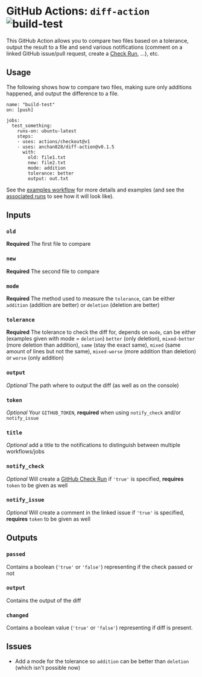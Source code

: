 # GitHub Actions: `diff-action` ![build-test](https://github.com/anchan828/diff-action/workflows/build-test/badge.svg)

This GitHub Action allows you to compare two files based on a tolerance, output the result to a file and send various notifications (comment on a linked GitHub issue/pull request, create a [Check Run](https://developer.github.com/v3/checks/runs/#create-a-check-run), ...), etc.

## Usage

The following shows how to compare two files, making sure only additions happened, and output the difference to a file.

```
name: "build-test"
on: [push]

jobs:
  test_something:
    runs-on: ubuntu-latest
    steps:
    - uses: actions/checkout@v1
    - uses: anchan828/diff-action@v0.1.5
      with:
        old: file1.txt
        new: file2.txt
        mode: addition
        tolerance: better
        output: out.txt
```

See the [examples workflow](.github/workflows/examples.yml) for more details and examples (and see the [associated runs](https://github.com/anchan828/diff-action/actions?query=workflow%3Aexamples) to see how it will look like).

## Inputs

### `old`

**Required** The first file to compare

### `new`

**Required** The second file to compare

### `mode`

**Required** The method used to measure the `tolerance`, can be either `addition` (addition are better) or `deletion` (deletion are better)

### `tolerance`

**Required** The tolerance to check the diff for, depends on `mode`, can be either (examples given with mode = `deletion`) `better` (only deletion), `mixed-better` (more deletion than addition), `same` (stay the exact same), `mixed` (same amount of lines but not the same), `mixed-worse` (more addition than deletion) or `worse` (only addition)

### `output`

_Optional_ The path where to output the diff (as well as on the console)

### `token`

_Optional_ Your `GITHUB_TOKEN`, **required** when using `notify_check` and/or `notify_issue`

### `title`

_Optional_ add a title to the notifications to distinguish between multiple workflows/jobs

### `notify_check`

_Optional_ Will create a [GitHub Check Run](https://developer.github.com/v3/checks/runs/#create-a-check-run) if `'true'` is specified, **requires** `token` to be given as well

### `notify_issue`

_Optional_ Will create a comment in the linked issue if `'true'` is specified, **requires** `token` to be given as well

## Outputs

### `passed`

Contains a boolean (`'true'` or `'false'`) representing if the check passed or not

### `output`

Contains the output of the diff

### `changed`

Contains a boolean value (`'true'` or `'false'`) representing if diff is present.

## Issues

 - Add a mode for the tolerance so `addition` can be better than `deletion` (which isn't possible now)
